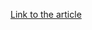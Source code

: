 [Link to the article](https://www.welivesecurity.com/en/eset-research/oilrigs-outer-space-juicy-mix-same-ol-rig-new-drill-pipes/)
